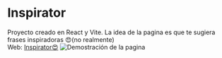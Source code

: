 # Inspirator
Proyecto creado en React y Vite. La idea de la pagina es que te sugiera frases inspiradoras 😍(no realmente)<br>
Web: [Inspirator😍](https://ephraim201.github.io/inspirator/)
![Demostración de la pagina](GIFS/inspirator.gif)

